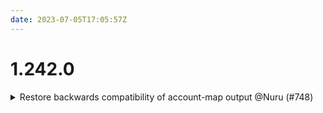```yaml
---
date: 2023-07-05T17:05:57Z
---
```


# 1.242.0

<details>
  <summary>Restore backwards compatibility of account-map output @Nuru (#748)</summary>

### what

- Restore backwards compatibility of `account-map` output

### why

- PR #715 removed outputs from `account-map` that `iam-roles` relied on. Although it removed the references in `iam-roles`, this imposed an ordering on the upgrade: the `iam-roles` code had to be deployed before the module could be applied. That proved to be inconvenient. Furthermore, if a future `account-map` upgrade added outputs that iam-roles` required, neither order of operations would go smoothly. With this update, the standard practice of applying `account-map` before deploying code will work again. 



</details>